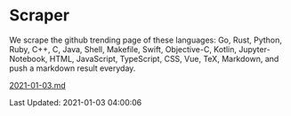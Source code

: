 # Scraper

We scrape the github trending page of these languages: Go, Rust, Python, Ruby, C++, C, Java, Shell, Makefile, Swift, Objective-C, Kotlin, Jupyter-Notebook, HTML, JavaScript, TypeScript, CSS, Vue, TeX, Markdown, and push a markdown result everyday.

[2021-01-03.md](https://github.com/yangwenmai/github-trending-backup/blob/master/2021-01-03.md)

Last Updated: 2021-01-03 04:00:06